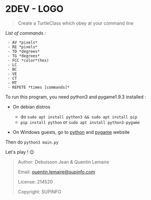 **2DEV - LOGO**
===============

> Create a TurtleClass which obey at your command line

*List of commands :*

     - AV *pixels*
     - RE *pixels*
     - TD *degrees*
     - TG *degrees*
     - FCC *color*(hex)
     - LC
     - BC
     - VE
     - CT
     - MT
     - REPETE *times [commands]*


To run this program, you need python3 and pygame1.9.3 installed :
- On debian distros 
    - do ```sudo apt install python3 && sudo apt install pip```
    - ```pip install python``` or ```sudo apt install python3-pygame```

- On Windows guests, go to [python](https://www.python.org/downloads/release/python-350/) and [pygame](http://www.pygame.org/download.shtml) website

Then do ```python3 main.py```

Let's play ! :wink:

> Author: Debuisson Jean & Quentin Lemaire
> 
> Email: quentin.lemaire@supinfo.com
> 
> License: 214520
> 
> Copyright: SUPINFO
